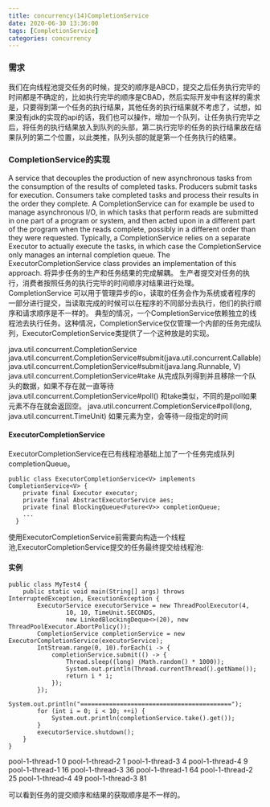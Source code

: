 ```yaml
---
title: concurrency(14)CompletionService
date: 2020-06-30 13:36:00
tags: [CompletionService]
categories: concurrency
---
```


### 需求
我们在向线程池提交任务的时候，提交的顺序是ABCD，提交之后任务执行完毕的时间都是不确定的，比如执行完毕的顺序是CBAD，然后实际开发中有这样的需求是，只要得到第一个任务的执行结果，其他任务的执行结果就不考虑了，试想，如果没有jdk的实现的api的话，我们也可以操作，增加一个队列，让任务执行完毕之后，将任务的执行结果放入到队列的头部，第二执行完毕的任务的执行结果放在结果队列的第二个位置，以此类推，队列头部的就是第一个任务执行的结果。
<!-- more -->
### CompletionService的实现
A service that decouples the production of new asynchronous tasks from the consumption of the results of completed tasks.
Producers submit tasks for execution. Consumers take completed tasks and process their results in the order they complete.
A CompletionService can for example be used to manage asynchronous I/O, in which tasks that perform reads are submitted in one part of a program or system, and then acted upon in a different part of the program when the reads complete, possibly in a different order than they were requested.
Typically, a CompletionService relies on a separate Executor to actually execute the tasks, in which case the CompletionService only manages an internal completion queue. The ExecutorCompletionService class provides an implementation of this approach.
将异步任务的生产和任务结果的完成解耦。
生产者提交对任务的执行，消费者按照任务的执行完毕的时间顺序对结果进行处理。
CompletionService 可以用于管理异步的io，读取的任务会作为系统或者程序的一部分进行提交，当读取完成的时候可以在程序的不同部分去执行，他们的执行顺序和请求顺序是不一样的。
典型的情况，一个CompletionService依赖独立的线程池去执行任务。这种情况，CompletionService仅仅管理一个内部的任务完成队列，ExecutorCompletionService类提供了一个这种放是的实现。

java.util.concurrent.CompletionService
java.util.concurrent.CompletionService#submit(java.util.concurrent.Callable<V>)
java.util.concurrent.CompletionService#submit(java.lang.Runnable, V)
java.util.concurrent.CompletionService#take 从完成队列得到并且移除一个队头的数据，如果不存在就一直等待
java.util.concurrent.CompletionService#poll() 和take类似，不同的是poll如果元素不存在就会返回空。
java.util.concurrent.CompletionService#poll(long, java.util.concurrent.TimeUnit)  如果元素为空，会等待一段指定的时间

#### ExecutorCompletionService
ExecutorCompletionService在已有线程池基础上加了一个任务完成队列completionQueue。
```
public class ExecutorCompletionService<V> implements CompletionService<V> {
    private final Executor executor;
    private final AbstractExecutorService aes;
    private final BlockingQueue<Future<V>> completionQueue;
    ...
  }
```
使用ExecutorCompletionService前需要向构造一个线程池,ExecutorCompletionService提交的任务最终提交给线程池:

#### 实例
```
public class MyTest4 {
    public static void main(String[] args) throws InterruptedException, ExecutionException {
        ExecutorService executorService = new ThreadPoolExecutor(4,
                10, 10, TimeUnit.SECONDS,
                new LinkedBlockingDeque<>(20), new ThreadPoolExecutor.AbortPolicy());
        CompletionService completionService = new ExecutorCompletionService(executorService);
        IntStream.range(0, 10).forEach(i -> {
            completionService.submit(() -> {
                Thread.sleep((long) (Math.random() * 1000));
                System.out.println(Thread.currentThread().getName());
                return i * i;
            });
        });
        System.out.println("==========================================");
        for (int i = 0; i < 10; ++i) {
            System.out.println(completionService.take().get());
        }
        executorService.shutdown();
    }
}
```
pool-1-thread-1
0
pool-1-thread-2
1
pool-1-thread-3
4
pool-1-thread-4
9
pool-1-thread-1
16
pool-1-thread-3
36
pool-1-thread-1
64
pool-1-thread-2
25
pool-1-thread-4
49
pool-1-thread-3
81

可以看到任务的提交顺序和结果的获取顺序是不一样的。

